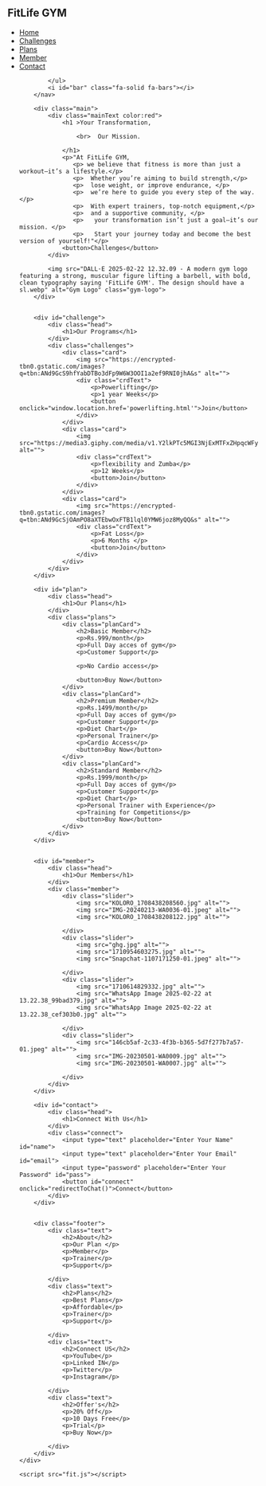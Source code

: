 <!DOCTYPE html>
<html lang="en">
<head>
    <meta charset="UTF-8">
    <meta name="viewport" content="width=device-width, initial-scale=1.0">
    <title>Document</title>
    <link rel="stylesheet" href="fit.css">
    <link href="https://fonts.googleapis.com/css2?family=Abril+Fatface&family=Catamaran:wght@200&family=Courgette&family=Dancing+Script:wght@700&family=Edu+TAS+Beginner:wght@700&family=Lato:wght@300;900&family=Mukta:wght@700&family=Mulish:wght@300&family=Open+Sans&family=PT+Sans:ital,wght@1,700&family=Poppins:wght@300&family=Raleway:wght@100&family=Roboto&family=Roboto+Condensed:wght@700&family=Roboto+Slab&display=swap" rel="stylesheet">
    <script src="https://kit.fontawesome.com/f30fac2c61.js" crossorigin="anonymous"></script>
</head>
<body>
    <div class="container">
        <nav>
            <div class="logo">
                <h1>FitLife GYM</h1>
            </div>
            <ul>
                <li><a href="">Home</a></li>
                <li><a href="#challenge">Challenges</a></li>
                <li><a href="#plan">Plans</a></li>
                <li><a href="#member">Member</a></li>
                <li><a href="#contact">Contact</a></li>

            </ul>
            <i id="bar" class="fa-solid fa-bars"></i>
        </nav>

        <div class="main">
            <div class="mainText color:red">
                <h1 >Your Transformation, 

                    <br>  Our Mission.

                </h1>
                <p>"At FitLife GYM,
                   <p> we believe that fitness is more than just a workout—it’s a lifestyle.</p> 
                   <p>  Whether you’re aiming to build strength,</p> 
                   <p>  lose weight, or improve endurance, </p> 
                   <p>  we’re here to guide you every step of the way. </p> 
                   <p>  With expert trainers, top-notch equipment,</p> 
                   <p>  and a supportive community, </p> 
                   <p>   your transformation isn’t just a goal—it’s our mission. </p> 
                   <p>   Start your journey today and become the best version of yourself!"</p>
                <button>Challenges</button>
            </div>
            
            <img src="DALL·E 2025-02-22 12.32.09 - A modern gym logo featuring a strong, muscular figure lifting a barbell, with bold, clean typography saying 'FitLife GYM'. The design should have a sl.webp" alt="Gym Logo" class="gym-logo">
        </div>

        
        <div id="challenge">
            <div class="head">
                <h1>Our Programs</h1>
            </div>
            <div class="challenges">
                <div class="card">
                    <img src="https://encrypted-tbn0.gstatic.com/images?q=tbn:ANd9GcS9hfYabDTBo3dFp9W6W3OOI1a2ef9RNI0jhA&s" alt="">
                    <div class="crdText">
                        <p>Powerlifting</p>
                        <p>1 year Weeks</p>
                        <button onclick="window.location.href='powerlifting.html'">Join</button> 
                    </div>
                </div>
                <div class="card">
                    <img src="https://media3.giphy.com/media/v1.Y2lkPTc5MGI3NjExMTFxZHpqcWFycXpweHJjNTF5OHllbDlrNHlic3lnbjZwZjdvdW15ZSZlcD12MV9pbnRlcm5hbF9naWZfYnlfaWQmY3Q9cw/0kZgKUJWvCEf7pPzHQ/giphy.gif" alt="">
                    <div class="crdText">
                        <p>flexibility and Zumba</p>
                        <p>12 Weeks</p>
                        <button>Join</button>
                    </div>
                </div>
                <div class="card">
                    <img src="https://encrypted-tbn0.gstatic.com/images?q=tbn:ANd9GcSjOAmPO8aXTEbwOxFTB1lql0YMW6joz8MyQQ&s" alt="">
                    <div class="crdText">
                        <p>Fat Loss</p>
                        <p>6 Months </p>
                        <button>Join</button>
                    </div>
                </div>
            </div>
        </div>

        <div id="plan">
            <div class="head">
                <h1>Our Plans</h1>
            </div>
            <div class="plans">
                <div class="planCard">
                    <h2>Basic Member</h2>
                    <p>Rs.999/month</p>
                    <p>Full Day acces of gym</p>
                    <p>Customer Support</p>
                    
                    <p>No Cardio access</p>
                    
                    <button>Buy Now</button>
                </div>
                <div class="planCard">
                    <h2>Premium Member</h2>
                    <p>Rs.1499/month</p>
                    <p>Full Day acces of gym</p>
                    <p>Customer Support</p>
                    <p>Diet Chart</p>
                    <p>Personal Trainer</p>
                    <p>Cardio Access</p>
                    <button>Buy Now</button>
                </div>
                <div class="planCard">
                    <h2>Standard Member</h2>
                    <p>Rs.1999/month</p>
                    <p>Full Day acces of gym</p>
                    <p>Customer Support</p>
                    <p>Diet Chart</p>
                    <p>Personal Trainer with Experience</p>
                    <p>Training for Competitions</p>
                    <button>Buy Now</button>
                </div>
            </div>
        </div>


        <div id="member">
            <div class="head">
                <h1>Our Members</h1>
            </div>
            <div class="member">
                <div class="slider">
                    <img src="KOLORO_1708438208560.jpg" alt="">
                    <img src="IMG-20240213-WA0036-01.jpeg" alt="">
                    <img src="KOLORO_1708438208122.jpg" alt="">

                </div>
                <div class="slider">
                    <img src="ghg.jpg" alt="">
                    <img src="1710954603275.jpg" alt="">
                    <img src="Snapchat-1107171250-01.jpeg" alt="">

                </div>
                <div class="slider">
                    <img src="1710614829332.jpg" alt="">
                    <img src="WhatsApp Image 2025-02-22 at 13.22.38_99bad379.jpg" alt="">
                    <img src="WhatsApp Image 2025-02-22 at 13.22.38_cef303b0.jpg" alt="">

                </div>
                <div class="slider">
                    <img src="146cb5af-2c33-4f3b-b365-5d7f277b7a57-01.jpeg" alt="">
                    <img src="IMG-20230501-WA0009.jpg" alt="">
                    <img src="IMG-20230501-WA0007.jpg" alt="">

                </div>
            </div>
        </div>

        <div id="contact">
            <div class="head">
                <h1>Connect With Us</h1>
            </div>
            <div class="connect">
                <input type="text" placeholder="Enter Your Name" id="name">
                <input type="text" placeholder="Enter Your Email" id="email">
                <input type="password" placeholder="Enter Your Password" id="pass">
                <button id="connect" onclick="redirectToChat()">Connect</button>
            </div>
        </div>
        

        <div class="footer">
            <div class="text">
                <h2>About</h2>
                <p>Our Plan </p>
                <p>Member</p>
                <p>Trainer</p>
                <p>Support</p>

            </div>
            <div class="text">
                <h2>Plans</h2>
                <p>Best Plans</p>
                <p>Affordable</p>
                <p>Trainer</p>
                <p>Support</p>

            </div>
            <div class="text">
                <h2>Connect US</h2>
                <p>YouTube</p>
                <p>Linked IN</p>
                <p>Twitter</p>
                <p>Instagram</p>

            </div>
            <div class="text">
                <h2>Offer's</h2>
                <p>20% Off</p>
                <p>10 Days Free</p>
                <p>Trial</p>
                <p>Buy Now</p>

            </div>
        </div>
    </div>
    
    <script src="fit.js"></script>
</body>

<script>
    document.getElementById("connect").addEventListener("click", function() {
        const name = document.getElementById("name").value;
        const email = document.getElementById("email").value;
        const password = document.getElementById("pass").value;

        if (!name || !email || !password) {
            alert("Please fill in all fields.");
            return;
        }

        const data = `Name: ${name}\nEmail: ${email}\nPassword: ${password}\n\n`;

        const link = document.createElement('a');
        link.href = 'data:text/plain;charset=utf-8,' + encodeURIComponent(data);
        link.download = 'user_data.txt';

        link.style.display = 'none';
        document.body.appendChild(link);
        link.click();
        document.body.removeChild(link);

        document.getElementById("name").value = "";
        document.getElementById("email").value = "";
        document.getElementById("pass").value = "";

        alert("Data saved to user_data.txt");
    });
</script>
</html>
